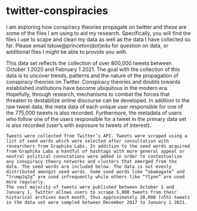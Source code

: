 # twitter-conspiracies
I am exploring how conspiracy theories propagate on twitter and these are some of the files I am using to aid my research. Specifically, you will find the files I use to scape and clean my data as well as the data I have collected so far. Please email tskow@princeton(dot)edu for question on data, or additional files I might be able to provide you with. 

This data set reflects the collection of over 800,000 tweets between October 1 2020 and February 1 2021. The goal with the collection of this data is to uncover trends, patterns and the nature of the propagation of conspiracy theories on Twitter. Conspiracy theories and doubts towards established institutions have become ubiquitous in the modern era. Hopefully, through research, mechanisms to combat the forces that threaten to destabilize online discourse can be developed. 
In addition to the raw tweet data, the meta data of each unique user responsible for one of the 775,000 tweets is also recorded. Furthermore, the metadata of users who follow one of the users responsible for a tweet in the primary data set is also recorded (user’s with exposure to tweets of interest).

	Tweets were collected from Twitter’s API. Tweets were scraped using a list of seed words which were selected after consultation with researchers from Graphika Labs. In addition to the seed words acquired from Graphika Labs a handful of hashtags with more general appeal or neutral political connotations were added in order to contextualize any conspiracy theory networks and clusters that emerged from the data. The seed words are included below. The data is not evenly distributed amongst seed words. Some seed words like “obamagate” and “trump2q2q” are used infrequently while others like “flynn” are used more regularly.  
	The vast majority of tweets were published between October 1 and January 1. Twitter allows users to scrape 5,000 tweets from their historical archives each month, thus approximately 20,000 (<5%) tweets in the data set were sampled between December 2017 to January 1 2021.

